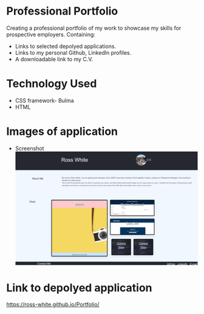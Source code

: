 # Professional Portfolio

Creating a professional portfolio of my work to showcase my skills for prospective employers. Containing: 

* Links to selected depolyed applications.
* Links to my personal Github, LinkedIn profiles.
* A downloadable link to my C.V. 

# Technology Used
* CSS framework- Bulma
* HTML

# Images of application

* Screenshot
![Screenshot](./assets/pictures/Screenshot.png)

# Link to depolyed application

https://ross-white.github.io/Portfolio/
